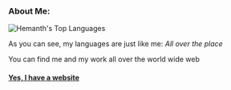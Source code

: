 ### About Me:
![Hemanth's Top Languages](https://github-readme-stats-sigma-five.vercel.app/api/top-langs/?username=hemanthy1&theme=gotham&show_icons=true&hide_border=true&layout=compact)

As you can see, my languages are just like me: *All over the place*

You can find me and my work all over the world wide web
#### [Yes, I have a website](https://hemanthyalamanchili.com)
<!--
**hemanthy1/hemanthy1** is a ✨ _special_ ✨ repository because its `README.md` (this file) appears on your GitHub profile.

Here are some ideas to get you started:

- 🔭 I’m currently working on ...
- 🌱 I’m currently learning ...
- 👯 I’m looking to collaborate on ...
- 🤔 I’m looking for help with ...
- 💬 Ask me about ...
- 📫 How to reach me: ...
- 😄 Pronouns: ...
- ⚡ Fun fact: ...
-->
